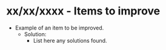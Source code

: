 # xx/xx/xxxx - Items to improve

* Example of an item to be improved.
  * Solution:
    * List here any solutions found.